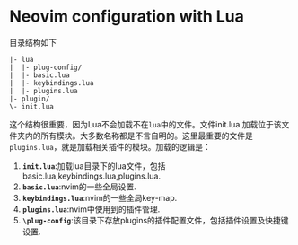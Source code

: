 # Neovim configuration with Lua


目录结构如下
```
|- lua
|  |- plug-config/
|  |- basic.lua
|  |- keybindings.lua
|  |- plugins.lua
|- plugin/
\- init.lua
```

这个结构很重要，因为Lua不会加载不在`lua`中的文件。文件init.lua 加载位于该文件夹内的所有模块。大多数名称都是不言自明的。这里最重要的文件是`plugins.lua`，就是加载相关插件的模块。加载的逻辑是：

1. **`init.lua`**:加载lua目录下的lua文件，包括basic.lua,keybindings.lua,plugins.lua.
2. **`basic.lua`**:nvim的一些全局设置. 
3. **`keybindings.lua`**:nvim的一些全局key-map. 
4. **`plugins.lua`**:nvim中使用到的插件管理. 
5. **`\plug-config`**:该目录下存放plugins的插件配置文件，包括插件设置及快捷键设置. 

